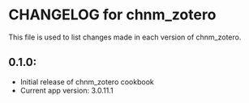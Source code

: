 # CHANGELOG for chnm_zotero

This file is used to list changes made in each version of chnm_zotero.

## 0.1.0:

* Initial release of chnm_zotero cookbook
* Current app version: 3.0.11.1